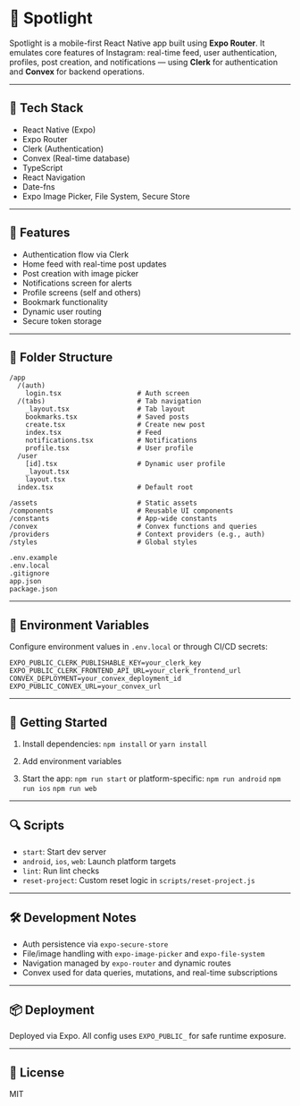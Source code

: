 # 📸 Spotlight

Spotlight is a mobile-first React Native app built using **Expo Router**. It emulates core features of Instagram: real-time feed, user authentication, profiles, post creation, and notifications — using **Clerk** for authentication and **Convex** for backend operations.

---

## 🧱 Tech Stack

- React Native (Expo)
- Expo Router
- Clerk (Authentication)
- Convex (Real-time database)
- TypeScript
- React Navigation
- Date-fns
- Expo Image Picker, File System, Secure Store

---

## 📲 Features

- Authentication flow via Clerk
- Home feed with real-time post updates
- Post creation with image picker
- Notifications screen for alerts
- Profile screens (self and others)
- Bookmark functionality
- Dynamic user routing
- Secure token storage

---

## 📁 Folder Structure

```
/app
  /(auth)
    login.tsx                   # Auth screen
  /(tabs)                       # Tab navigation
    _layout.tsx                 # Tab layout
    bookmarks.tsx               # Saved posts
    create.tsx                  # Create new post
    index.tsx                   # Feed
    notifications.tsx           # Notifications
    profile.tsx                 # User profile
  /user
    [id].tsx                    # Dynamic user profile
    _layout.tsx
    layout.tsx
  index.tsx                     # Default root

/assets                         # Static assets
/components                     # Reusable UI components
/constants                      # App-wide constants
/convex                         # Convex functions and queries
/providers                      # Context providers (e.g., auth)
/styles                         # Global styles

.env.example
.env.local
.gitignore
app.json
package.json
```

---

## 🔐 Environment Variables

Configure environment values in `.env.local` or through CI/CD secrets:

```
EXPO_PUBLIC_CLERK_PUBLISHABLE_KEY=your_clerk_key
EXPO_PUBLIC_CLERK_FRONTEND_API_URL=your_clerk_frontend_url
CONVEX_DEPLOYMENT=your_convex_deployment_id
EXPO_PUBLIC_CONVEX_URL=your_convex_url
```

---

## 🚀 Getting Started

1. Install dependencies:
   `npm install` or `yarn install`

2. Add environment variables

3. Start the app:
   `npm run start`
   or platform-specific:
   `npm run android`
   `npm run ios`
   `npm run web`

---

## 🔍 Scripts

- `start`: Start dev server
- `android`, `ios`, `web`: Launch platform targets
- `lint`: Run lint checks
- `reset-project`: Custom reset logic in `scripts/reset-project.js`

---

## 🛠 Development Notes

- Auth persistence via `expo-secure-store`
- File/image handling with `expo-image-picker` and `expo-file-system`
- Navigation managed by `expo-router` and dynamic routes
- Convex used for data queries, mutations, and real-time subscriptions

---

## 📦 Deployment

Deployed via Expo. All config uses `EXPO_PUBLIC_` for safe runtime exposure.

---

## 📄 License

MIT
